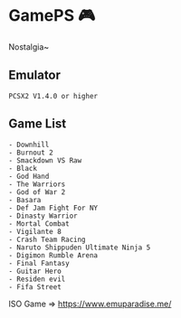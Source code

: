 # GamePS :video_game:
Nostalgia~

Emulator
--

```
PCSX2 V1.4.0 or higher
```

Game List
--

```
- Downhill
- Burnout 2
- Smackdown VS Raw
- Black
- God Hand
- The Warriors
- God of War 2
- Basara
- Def Jam Fight For NY
- Dinasty Warrior
- Mortal Combat
- Vigilante 8
- Crash Team Racing
- Naruto Shippuden Ultimate Ninja 5
- Digimon Rumble Arena
- Final Fantasy
- Guitar Hero
- Residen evil
- Fifa Street
```

ISO Game => https://www.emuparadise.me/
